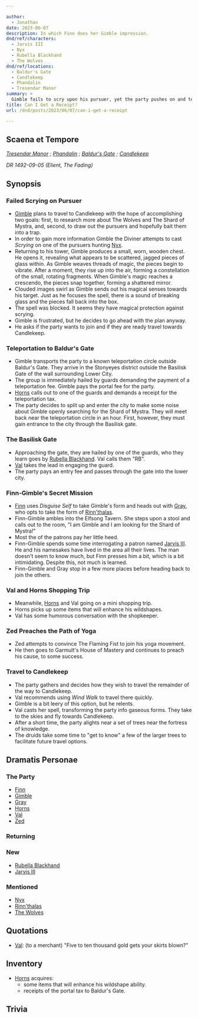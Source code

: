 ```yaml
---

author:
  - Jonathan
date: 2023-06-07
description: In which Finn does her Gimble impression.
dnd/ref/characters:
  - Jarvis III
  - Nyx
  - Rubella Blackhand
  - The Wolves
dnd/ref/locations:
  - Baldur's Gate
  - Candlekeep
  - Phandalin
  - Tresendar Manor
summary: >
  Gimble fails to scry upon his pursuer, yet the party pushes on and teleports to Baldur's Gate, where they make some noise about researching The Shard of Mystra. Horns enhances his wildshape ability, and Zed continues to evangelize the way of yoga. After the brief stop, they _wind walk_ the remainder of their journey, alighting just outside the fortress of Candlekeep.
title: Can I Get a Receipt?
url: /dnd/posts/2023/06/07/can-i-get-a-receipt

---
```


## Scaena et Tempore

_[Tresendar Manor](/dnd/locations/tresendar-manor) ; [Phandalin](/dnd/locations/phandalin) ; [Baldur's Gate](/dnd/locations/baldurs-gate) ; [Candlekeep](/dnd/locations/candlekeep)_

_DR 1492-09-05 (Elient, The Fading)_

## Synopsis

### Failed Scrying on Pursuer

-  [Gimble](/dnd/characters/gimble-the-diviner) plans to travel to Candlekeep with the hope of accomplishing two goals: first, to research more about The Wolves and The Shard of Mystra, and, second, to draw out the pursuers and hopefully bait them into a trap.
- In order to gain more information Gimble the Diviner attempts to cast *Scrying* on one of the pursuers hunting [Nyx](/dnd/npcs/nyx).
- Returning to his tower, Gimble produces a small, worn, wooden chest. He opens it, revealing what appears to be scattered, jagged pieces of glass within. As Gimble weaves threads of magic, the pieces begin to vibrate. After a moment, they rise up into the air, forming a constellation of the small, rotating fragments. When Gimble's magic reaches a crescendo, the pieces snap together, forming a shattered mirror. 
- Clouded images swirl as Gimble sends out his magical senses towards his target. Just as he focuses the spell, there is a sound of breaking glass and the pieces fall back into the box.
- The spell was blocked. It seems they have magical protection against scrying.
- Gimble is frustrated, but he decides to go ahead with the plan anyway.
- He asks if the party wants to join and if they are ready travel towards Candlekeep.

### Teleportation to Baldur's Gate

- Gimble transports the party to a known teleportation circle outside Baldur's Gate. They arrive in the Stonyeyes district outside the Basilisk Gate of the wall surrounding Lower City.
- The group is immediately hailed by guards demanding the payment of a teleportation fee. Gimble pays the portal fee for the party.
- [Horns](/dnd/characters/horns) calls out to one of the guards and demands a receipt for the teleportation tax.
- The party decides to split up and enter the city to make some noise about Gimble openly searching for the Shard of Mystra. They will meet back near the teleportation circle in an hour. First, however, they must gain entrance to the city through the Basilisk gate.

###  The Basilisk Gate

- Approaching the gate, they are hailed by one of the guards, who they learn goes by [Rubella Blackhand](/dnd/npcs/rubella-blackhand). Val calls them "RB".
- [Val](/dnd/characters/val) takes the lead in engaging the guard.
- The party pays an entry fee and passes through the gate into the lower city.

### Finn-Gimble's Secret Mission

- [Finn](/dnd/characters/finn) uses *Disguise Self* to take Gimble's form and heads out with [Gray](/dnd/characters/haeltin-var-astora), who opts to take the form of [Rinn'thalas](/dnd/characters/rinnthalas-liadon).
- Finn-Gimble ambles into the Elfsong Tavern. She steps upon a stool and calls out to the room, "I am Gimble and I am looking for the Shard of Mystra!"
- Most the of the patrons pay her little heed.
- Finn-Gimble spends some time interrogating a patron named [Jarvis III](/dnd/npcs/jarvis-iii). He and his namesakes have lived in the area all their lives. The man doesn't seem to know much, but Finn presses him a bit, which is a bit intimidating. Despite this, not much is learned.
- Finn-Gimble and Gray stop in a few more places before heading back to join the others.

### Val and Horns Shopping Trip

- Meanwhile, [Horns](/dnd/characters/horns) and Val going on a mini shopping trip.
- Horns picks up some items that will enhance his wildshapes.
- Val has some humorous conversation with the shopkeeper.

### Zed Preaches the Path of Yoga

- Zed attempts to convince The Flaming Fist to join his yoga movement.
- He then goes to Garmult's House of Mastery and continues to preach his cause, to some success.

### Travel to Candlekeep

- The party gathers and decides how they wish to travel the remainder of the way to Candlekeep.
- Val recommends using *Wind Walk* to travel there quickly.
- Gimble is a bit leery of this option, but he relents.
- Val casts her spell, transforming the party info gaseous forms. They take to the skies and fly towards Candlekeep.
- After a short time, the party alights near a set of trees near the fortress of knowledge.
- The druids take some time to "get to know" a few of the larger trees to facilitate future travel options.

## Dramatis Personae

### The Party

- [Finn](/dnd/characters/finn)
- [Gimble](/dnd/characters/gimble-the-diviner)
- [Gray](/dnd/characters/haeltin-var-astora)
- [Horns](/dnd/characters/horns)
- [Val](/dnd/characters/val)
- [Zed](/dnd/characters/zed)

### Returning

### New

- [Rubella Blackhand](/dnd/npcs/rubella-blackhand)
- [Jarvis III](/dnd/npcs/jarvis-iii)

### Mentioned

- [Nyx](/dnd/npcs/nyx)
- [Rinn'thalas](/dnd/characters/rinnthalas-liadon)
- [The Wolves](/dnd/npcs/the-wolves)

## Quotations

- [Val](/dnd/characters/val): (to a merchant) "Five to ten thousand gold gets your skirts blown?"

## Inventory

- [Horns](/dnd/characters/horns) acquires:
    - some items that will enhance his wildshape ability.
    - receipts of the portal tax to Baldur's Gate.

## Trivia
